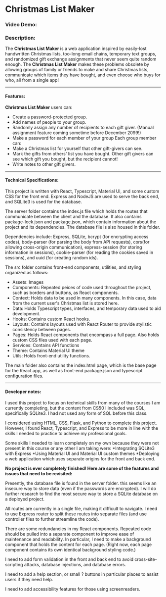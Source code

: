 # Christmas List Maker
### Video Demo:  <URL HERE>
### Description:

The **Christmas List Maker** is a web application inspired by easily-lost handwritten Christmas lists, too-long email chains, temporary text groups, and randomized gift exchange assignments that never seem quite random enough. The **Christmas List Maker** makes these problems obsolete by allowing groups of family or friends to make and share Christmas lists, communicate which items they have bought, and even choose who buys for who, all from a single app!

---

#### Features:
**Christmas List Maker** users can:
* Create a password-protected group.
* Add names of people to your group.
* Randomly assign any number of recipients to each gift giver. (Manual assignment feature coming sometime before December 2099!)
* Make a password for each member of your group
Each group member can:
* Make a Christmas list for yourself that other gift-givers can see.
* Mark the gifts from others' list you have bought. Other gift givers can see which gift you bought, but the recipient cannot!
* Write notes to other gift givers.

---

#### Technical Specifications:
This project is written with React, Typescript, Material UI, and some custom CSS for the front end. Express and NodeJS are used to serve the back end, and SQLite3 is used for the database.

The server folder contains the index.js file which holds the routes that communicate between the client and the database. It also contains package-lock.json and package.json, which contain information about the project and its dependencies. The database file is also housed in this folder.

Dependencies include: Express, SQLite, bcrypt (for encrypting access codes), body-parser (for parsing the body from API requests), cors(for allowing cross-origin communication), express-session (for storing information in sessions), cookie-parser (for reading the cookies saved in sessions), and uuid (for creating random ids).

The src folder contains front-end components, utilities, and styling organized as follows:
* Assets: Images
* Components: Repeated peices of code used throughout the project, such as borders and buttons, as React components.
* Context: Holds data to be used in many components. In this case, data from the current user's Christmas list is stored here.
* Data: Holds Typescript types, interfaces, and temporary data used to aid development.
* Hooks: Contains custom React hooks.
* Layouts: Contains layouts used with React Router to provide stylistic consistency between pages.
* Pages: Holds React components that encompass a full page. Also holds custom CSS files used with each page.
* Services: Contains API functions
* Theme: Contains Material UI theme
* Utils: Holds front-end utility functions.

The main folder also contains the index.html page, which is the base page for the React app, as well as front-end package.json and typescript configuration files.

---

#### Developer notes:

I used this project to focus on technical skills from many of the courses I am currently completing, but the content from CS50 I included was SQL, specifically SQLite3. I had not used any form of SQL before this class.

I considered using HTML, CSS, Flask, and Python to complete this project. However, I found React, Typescript, and Express to be more in line with the skills I needed to practice to achieve my professional goals.

Some skills I needed to learn completely on my own because they were not present in this course or any other I am taking were:
*Integrating SQLite3 with Express
*Using Material UI and Material UI custom themes
*Deploying a web application which uses separate origins for the front and back end.

**No project is ever completely finished! Here are some of the features and issues that need to be revisited:**

Presently, the database file is found in the server folder. this seems like an insecure way to store data (even if the passwords are encrypted). I will do further research to find the most secure way to store a SQLite database on a deployed project.

All routes are currently in a single file, making it difficult to navigate. I need to use Express router to split these routes into separate files (and use controller files to further streamline the code).

There are some redundancies in my React components. Repeated code should be pulled into a separate component to improve ease of maintenance and readability. In particular, I need to make a background component that holds the content for each page. (Right now, each page component contains its own identical background styling code.)

I need to add form validation in the front and back end to avoid cross-site-scripting attacks, database injections, and database errors.

I need to add a help section, or small ? buttons in particular places to assist users if they need help.

I need to add accessibility features for those using screenreaders.

